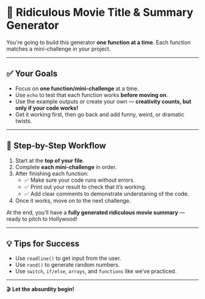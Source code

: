 # 🎥 Ridiculous Movie Title & Summary Generator

You're going to build this generator **one function at a time**. Each function matches a mini-challenge in your project.

---

## ✅ Your Goals

- Focus on **one function/mini-challenge** at a time.
- Use `echo` to test that each function works **before moving on**.
- Use the example outputs or create your own — **creativity counts, but only if your code works!**
- Get it working first, then go back and add funny, weird, or dramatic twists.

---

## 🧪 Step-by-Step Workflow

1. Start at the **top of your file**.
2. Complete **each mini-challenge** in order.
3. After finishing each function:
   - ✅ Make sure your code runs without errors.
   - ✅ Print out your result to check that it’s working.
   - ✅ Add clear comments to demonstrate understaning of the code.
4. Once it works, move on to the next challenge.

At the end, you’ll have a **fully generated ridiculous movie summary** — ready to pitch to Hollywood!

---

## 💡 Tips for Success

- Use `readline()` to get input from the user.
- Use `rand()` to generate random numbers.
- Use `switch`, `if/else`, `arrays`, and `functions` like we’ve practiced.

---

🎬 **Let the absurdity begin!**
